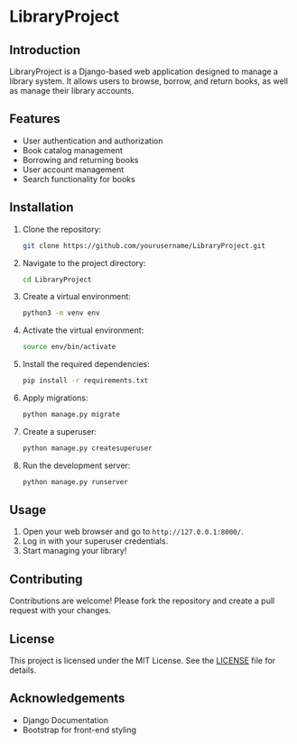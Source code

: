 # LibraryProject

## Introduction
LibraryProject is a Django-based web application designed to manage a library system. It allows users to browse, borrow, and return books, as well as manage their library accounts.

## Features
- User authentication and authorization
- Book catalog management
- Borrowing and returning books
- User account management
- Search functionality for books

## Installation
1. Clone the repository:
	```bash
	git clone https://github.com/yourusername/LibraryProject.git
	```
2. Navigate to the project directory:
	```bash
	cd LibraryProject
	```
3. Create a virtual environment:
	```bash
	python3 -m venv env
	```
4. Activate the virtual environment:
	```bash
	source env/bin/activate
	```
5. Install the required dependencies:
	```bash
	pip install -r requirements.txt
	```
6. Apply migrations:
	```bash
	python manage.py migrate
	```
7. Create a superuser:
	```bash
	python manage.py createsuperuser
	```
8. Run the development server:
	```bash
	python manage.py runserver
	```

## Usage
1. Open your web browser and go to `http://127.0.0.1:8000/`.
2. Log in with your superuser credentials.
3. Start managing your library!

## Contributing
Contributions are welcome! Please fork the repository and create a pull request with your changes.

## License
This project is licensed under the MIT License. See the [LICENSE](LICENSE) file for details.

## Acknowledgements
- Django Documentation
- Bootstrap for front-end styling
